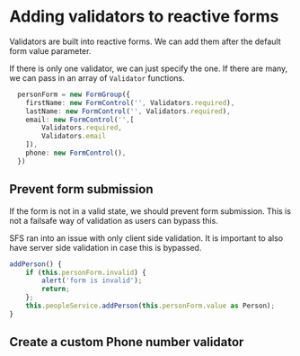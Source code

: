 # Adding validators to reactive forms
Validators are built into reactive forms.
We can add them after the default form value parameter.

If there is only one validator, we can just specify the one.
If there are many, we can pass in an array of `Validator` functions.

```typescript
  personForm = new FormGroup({
    firstName: new FormControl('', Validators.required),
    lastName: new FormControl('', Validators.required),
    email: new FormControl('',[
        Validators.required,
        Validators.email
    ]),
    phone: new FormControl(),
  })
```

## Prevent form submission
If the form is not in a valid state, we should prevent form submission.
This is not a failsafe way of validation as users can bypass this.

SFS ran into an issue with only client side validation.
It is important to also have server side validation in case this is bypassed.

```typescript
addPerson() {
    if (this.personForm.invalid) {
        alert('form is invalid');
        return;
    };
    this.peopleService.addPerson(this.personForm.value as Person);
}
```

## Create a custom Phone number validator
